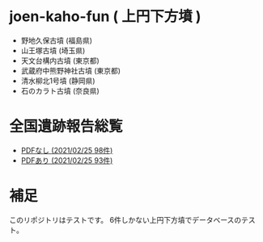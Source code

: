 # joen-kaho-fun ( 上円下方墳 )

- 野地久保古墳 (福島県)
- 山王塚古墳 (埼玉県)
- 天文台構内古墳 (東京都)
- 武蔵府中熊野神社古墳 (東京都)
- 清水柳北1号墳 (静岡県)
- 石のカラト古墳 (奈良県)

# 全国遺跡報告総覧

- [PDFなし (2021/02/25 98件)](https://sitereports.nabunken.go.jp/ja/search?all=%E4%B8%8A%E5%86%86%E4%B8%8B%E6%96%B9%E5%A2%B3)
- [PDFあり (2021/02/25 93件)](https://sitereports.nabunken.go.jp/ja/search?all=%E4%B8%8A%E5%86%86%E4%B8%8B%E6%96%B9%E5%A2%B3&has_file=y&include_file=include)


# 補足

このリポジトリはテストです。
6件しかない上円下方墳でデータベースのテスト。
